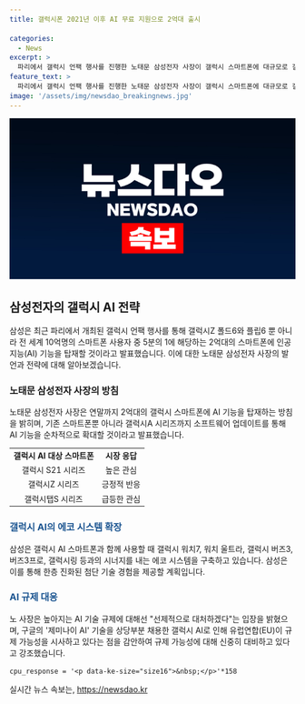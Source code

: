 ```yaml
---
title: 갤럭시폰 2021년 이후 AI 무료 지원으로 2억대 출시

categories:
  - News
excerpt: >
  파리에서 갤럭시 언팩 행사를 진행한 노태문 삼성전자 사장이 갤럭시 스마트폰에 대규모로 갤럭시 AI 기능을 탑재할 예정임을 발표했다. 연말까지 2억대의 갤럭시 스마트폰에 AI 기능을 추가하고, 유료 구독 모델을 채택하지 않겠다는 계획을 밝혔다. 이러한 전략은 애플에 맞서 시장 1위를 노리고 있는 것으로 분석되며, 기존 모델에도 AI 지원을 확대하는 계획이 소비자들의 호응을 얻고 있다. 노 사장은 또한 AI 기술 규제에 대해선 선제적으로 대처할 것을 강조했다. 이에 대한 유럽연합의 규제 가능성에 대한 우려도 언급했다.
feature_text: >
  파리에서 갤럭시 언팩 행사를 진행한 노태문 삼성전자 사장이 갤럭시 스마트폰에 대규모로 갤럭시 AI 기능을 탑재할 예정임을 발표했다. 연말까지 2억대의 갤럭시 스마트폰에 AI 기능을 추가하고, 유료 구독 모델을 채택하지 않겠다는 계획을 밝혔다. 이러한 전략은 애플에 맞서 시장 1위를 노리고 있는 것으로 분석되며, 기존 모델에도 AI 지원을 확대하는 계획이 소비자들의 호응을 얻고 있다. 노 사장은 또한 AI 기술 규제에 대해선 선제적으로 대처할 것을 강조했다. 이에 대한 유럽연합의 규제 가능성에 대한 우려도 언급했다.
image: '/assets/img/newsdao_breakingnews.jpg'
---
```


<p><img src="/assets/img/newsdao_breakingnews.jpg" alt="bookingtag 속보" /></p>

<h2 data-ke-size="size26">삼성전자의 갤럭시 AI 전략</h2>

<p data-ke-size="size16">삼성은 최근 파리에서 개최된 갤럭시 언팩 행사를 통해 갤럭시Z 폴드6와 플립6 뿐 아니라 전 세계 10억명의 스마트폰 사용자 중 5분의 1에 해당하는 2억대의 스마트폰에 인공지능(AI) 기능을 탑재할 것이라고 발표했습니다. 이에 대한 노태문 삼성전자 사장의 발언과 전략에 대해 알아보겠습니다.</p>

<h3>노태문 삼성전자 사장의 방침</h3>

<p data-ke-size="size16">노태문 삼성전자 사장은 연말까지 2억대의 갤럭시 스마트폰에 AI 기능을 탑재하는 방침을 밝히며, 기존 스마트폰뿐 아니라 갤럭시A 시리즈까지 소프트웨어 업데이트를 통해 AI 기능을 순차적으로 확대할 것이라고 발표했습니다.</p>

<table>
  <tr>
    <td style="text-align: center; height: 17px;"><b>갤럭시 AI 대상 스마트폰</b></td>
    <td style="text-align: center; height: 17px;"><b>시장 응답</b></td>
  </tr>
  <tr>
    <td style="text-align: center;">갤럭시 S21 시리즈</td>
    <td style="text-align: center;">높은 관심</td>
  </tr>
  <tr>
    <td style="text-align: center;">갤럭시Z 시리즈</td>
    <td style="text-align: center;">긍정적 반응</td>
  </tr>
  <tr>
    <td style="text-align: center;">갤럭시탭S 시리즈</td>
    <td style="text-align: center;">급등한 관심</td>
  </tr>
</table>

<h3><b><span style="color: #1a5490;">갤럭시 AI의 에코 시스템 확장</span></b></h3>

<p data-ke-size="size16">삼성은 갤럭시 AI 스마트폰과 함께 사용할 때 갤럭시 워치7, 워치 울트라, 갤럭시 버즈3, 버즈3프로, 갤럭시링 등과의 시너지를 내는 에코 시스템을 구축하고 있습니다. 삼성은 이를 통해 한층 진화된 첨단 기술 경험을 제공할 계획입니다.</p>

<h3><b><span style="color: #1a5490;">AI 규제 대응</span></b></h3>

<p data-ke-size="size16">노 사장은 높아지는 AI 기술 규제에 대해선 "선제적으로 대처하겠다"는 입장을 밝혔으며, 구글의 '제미나이 AI' 기술을 상당부분 채용한 갤럭시 AI로 인해 유럽연합(EU)이 규제 가능성을 시사하고 있다는 점을 감안하여 규제 가능성에 대해 신중히 대비하고 있다고 강조했습니다.</p>

<pre><code>cpu_response = '&lt;p data-ke-size="size16"&gt;&amp;nbsp;&lt;/p&gt;'*158
</code></pre>
실시간 뉴스 속보는, <a href="https://newsdao.kr" rel="dofollow">https://newsdao.kr</a>


